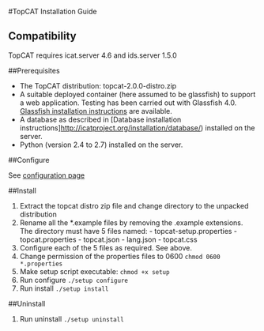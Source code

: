 #TopCAT Installation Guide

## Compatibility

TopCAT requires icat.server 4.6 and ids.server 1.5.0

##Prerequisites

  - The TopCAT distribution: topcat-2.0.0-distro.zip
  - A suitable deployed container (here assumed to be glassfish) to support a web application. Testing has been carried out with Glassfish 4.0. [Glassfish installation instructions](http://icatproject.org/installation/glassfish/) are available.
  -  A database as described in [Database installation instructions]http://icatproject.org/installation/database/) installed on the server.
  - Python (version 2.4 to 2.7) installed on the server.

##Configure

See [configuration page](configure.html)


##Install

  1. Extract the topcat distro zip file and change directory to the unpacked distribution
  2. Rename all the *.example files by removing the .example extensions. The directory must have 5 files named:
    - topcat-setup.properties
    - topcat.properties
    - topcat.json
    - lang.json
    - topcat.css
  3. Configure each of the 5 files as required. See above.
  4. Change permission of the properties files to 0600
    `chmod 0600 *.properties`
  5. Make setup script executable:
    `chmod +x setup`
  6. Run configure
    `./setup configure`
  7. Run install
    `./setup install`

##Uninstall
  1. Run uninstall
    `./setup uninstall`
